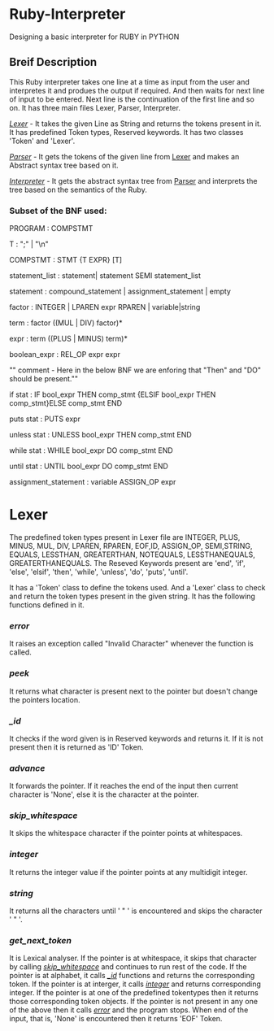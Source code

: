# Ruby-Interpreter
Designing a basic interpreter for RUBY in PYTHON

## Breif Description
This Ruby interpreter takes one line at a time as input from the user and interpretes it and produes the output if required. And then waits for next line of input to be entered. Next line is the continuation of the first line and so on.
It has three main files Lexer, Parser, Interpreter.

[*Lexer*](#lexer) - It takes the given Line as String and returns the tokens present in it. It has predefined Token types, Reserved keywords. It has two classes 'Token' and 'Lexer'.

[*Parser*](#parser) - It gets the tokens of the given line from [Lexer](#lexer) and makes an Abstract syntax tree based on it.

[*Interpreter*](#interpreter) - It gets the abstract syntax tree from [Parser](#parser) and interprets the tree based on the semantics of the Ruby.

### Subset of the BNF used:

PROGRAM : COMPSTMT

T : ";" | "\n"

COMPSTMT : STMT {T EXPR} \[T]
 
statement_list : statement| statement SEMI statement_list

statement : compound_statement
                | assignment_statement
                | empty

factor : INTEGER | LPAREN expr RPAREN | variable|string

term : factor ((MUL | DIV) factor)*

expr   : term ((PLUS | MINUS) term)*
 
boolean_expr : REL_OP expr expr

"" comment - Here in the below BNF we are enforing that "Then" and "DO" should be present.""

if stat : IF bool_expr THEN comp_stmt {ELSIF bool_expr THEN comp_stmt}ELSE comp_stmt END  

puts stat : PUTS expr

unless stat : UNLESS bool_expr THEN comp_stmt END

while stat : WHILE bool_expr DO comp_stmt END

until stat : UNTIL bool_expr DO comp_stmt END

assignment_statement : variable ASSIGN_OP expr

# Lexer
The predefined token types present in Lexer file are INTEGER, PLUS, MINUS, MUL, DIV, LPAREN, RPAREN, EOF,ID, ASSIGN_OP, SEMI,STRING, EQUALS, LESSTHAN, GREATERTHAN, NOTEQUALS, LESSTHANEQUALS, GREATERTHANEQUALS. The Reseved Keywords present are  'end', 'if', 'else', 'elsif', 'then', 'while', 'unless', 'do', 'puts', 'until'.

It has a 'Token' class to define the tokens used. And a 'Lexer' class to check and return the token types present in the given string. It has the following functions defined in it.

### *error*  
It raises an exception called "Invalid Character" whenever the function is called.

### *peek*  
It returns what character is present next to the pointer but doesn't change the pointers location.

### *_id*  
It checks if the word given is in Reserved keywords and returns it. If it is not present then it is returned as 'ID' Token. 

### *advance* 
It forwards the pointer. If it reaches the end of the input then current character is 'None', else it is the character at the pointer.

### *skip_whitespace*  
It skips the whitespace character if the pointer points at whitespaces.

### *integer* 
It returns the integer value if the pointer points at any multidigit integer.

### *string*  
It returns all the characters until ' " ' is encountered and skips the character ' " '.

### *get_next_token*  
It is Lexical analyser. If the pointer is at whitespace, it skips that character by calling [*skip_whitespace*](#skip_whitespace) and continues to run rest of the code. If the pointer is at alphabet, it calls [*_id*](#_id) functions and returns the corresponding token. If the pointer is at interger, it calls [*integer*](#integer) and returns corresponding integer. If the pointer is at one of the predefined tokentypes then it returns those corresponding token objects. If the pointer is not present in any one of the above then it calls [*error*](#error) and the program stops. When end of the input, that is, 'None' is encountered then it returns 'EOF' Token.
